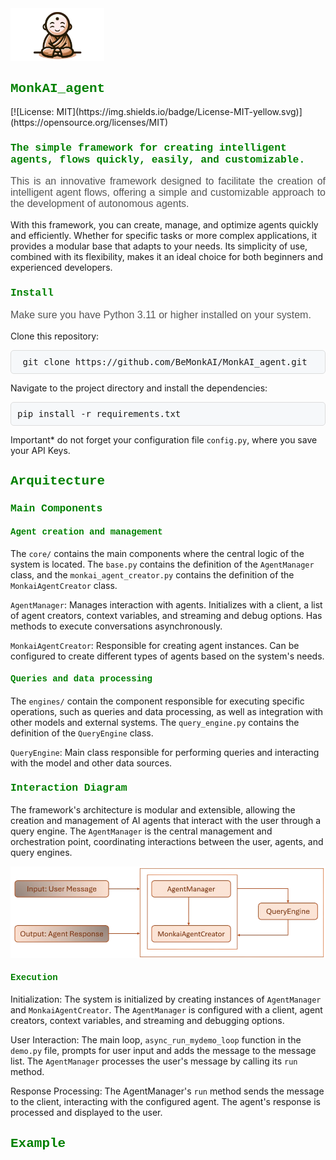 <img src="./assets/mascote_monkai.png" alt="Logo" width="150">


<h2 style="font-family: 'Courier New', monospace; color: green;"> MonkAI_agent</h2>
[![License: MIT](https://img.shields.io/badge/License-MIT-yellow.svg)](https://opensource.org/licenses/MIT)

<h3 style="font-family: 'Courier New', monospace; color: green;"> The simple framework for creating intelligent agents, flows quickly, easily, and customizable.</h3>

<p style="text-align: justify; font-family: Arial, sans-serif; font-size: 16px; color: #555;">
  This is an innovative framework designed to facilitate the creation of intelligent agent flows, offering a simple and customizable approach to the development of autonomous agents.
    
  With this framework, you can create, manage, and optimize agents quickly and efficiently. Whether for specific tasks or more complex applications, it provides a modular base that adapts to your needs. Its simplicity of use, combined with its flexibility, makes it an ideal choice for both beginners and experienced developers.
</p>

<h3 style="font-family: 'Courier New', monospace; color: green;">Install</h3> 

<p style="font-family: Arial, sans-serif; font-size: 16px; color: #555;">
Make sure you have Python 3.11 or higher installed on your system.

Clone this repository:

<pre style="background-color: #f6f8fa; border: 1px solid #ddd; padding: 10px; border-radius: 5px;">
 git clone https://github.com/BeMonkAI/MonkAI_agent.git
</pre>

<!--or

<pre style="background-color: #f6f8fa; border: 1px solid #ddd; padding: 10px; border-radius: 5px;">
pip install MonkAI_agent
</pre>  -->

Navigate to the project directory and install the dependencies:

<pre style="background-color: #f6f8fa; border: 1px solid #ddd; padding: 10px; border-radius: 5px;">
pip install -r requirements.txt
</pre>

Important* do not forget your configuration file `config.py`, where you save your API Keys.
</p>

<h2 style="font-family: 'Courier New', monospace; color: green;">Arquitecture</h2>  

<h3 style="font-family: 'Courier New', monospace; color: green;">Main Components</h3>  

<h4 style="font-family: 'Courier New', monospace; color: green;">Agent creation and management</h4>

The `core/` contains the main components where the central logic of the system is located. The `base.py` contains the definition of the `AgentManager` class, and the `monkai_agent_creator.py` contains the definition of the `MonkaiAgentCreator` class.
  
`AgentManager`: Manages interaction with agents. Initializes with a client, a list of agent creators, context variables, and streaming and debug options. Has methods to execute conversations asynchronously.

`MonkaiAgentCreator`: Responsible for creating agent instances. Can be configured to create different types of agents based on the system's needs.

<h4 style="font-family: 'Courier New', monospace; color: green;">Queries and data processing</h4>

The `engines/` contain the component responsible for executing specific operations, such as queries and data processing, as well as integration with other models and external systems. The `query_engine.py` contains the definition of the `QueryEngine` class.
  
`QueryEngine`: Main class responsible for performing queries and interacting with the model and other data sources.

<h3 style="font-family: 'Courier New', monospace; color: green;">Interaction Diagram</h3> 
 
The framework's architecture is modular and extensible, allowing the creation and management of AI agents that interact with the user through a query engine. The `AgentManager` is the central management and orchestration point, coordinating interactions between the user, agents, and query engines.

<img src="./assets/Arq.png" alt="Logo">

<h4 style="font-family: 'Courier New', monospace; color: green;">Execution</h4>  

<p style="font-family: Arial, sans-serif; font-size: 16px; color: #555;">

Initialization: The system is initialized by creating instances of `AgentManager` and `MonkaiAgentCreator`. The `AgentManager` is configured with a client, agent creators, context variables, and streaming and debugging options.

User Interaction: The main loop, `async_run_mydemo_loop` function in the `demo.py` file, prompts for user input and adds the message to the message list. The `AgentManager` processes the user's message by calling its `run` method.

Response Processing: The AgentManager's `run` method sends the message to the client, interacting with the configured agent. The agent's response is processed and displayed to the user.

</p>

<h2 style="font-family: 'Courier New', monospace; color: green;">Example</h2>  



